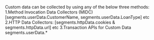 


Custom data can be collected by using any of the below three methods: 
1.Method Invocation Data Collectors (MIDC) \[segments.userData.CustomerName, segments.userData.LoanType\] etc
2.HTTP Data Collectors: \[segments.httpData.cookies & segments.httpData.url\] etc 3.Transaction APIs for Custom Data segments.userData.\*

 

 

 

 

 

 

 

